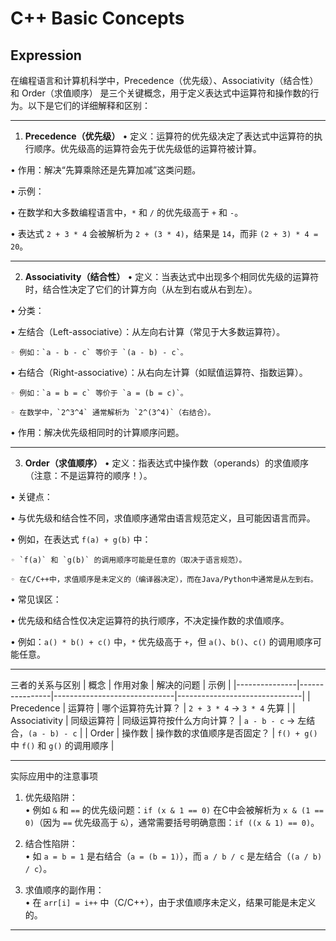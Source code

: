 # C++ Basic Concepts

## Expression
在编程语言和计算机科学中，Precedence（优先级）、Associativity（结合性） 和 Order（求值顺序） 是三个关键概念，用于定义表达式中运算符和操作数的行为。以下是它们的详细解释和区别：

---

1. **Precedence（优先级）**
• 定义：运算符的优先级决定了表达式中运算符的执行顺序。优先级高的运算符会先于优先级低的运算符被计算。

• 作用：解决“先算乘除还是先算加减”这类问题。

• 示例：

  • 在数学和大多数编程语言中，`*` 和 `/` 的优先级高于 `+` 和 `-`。

  • 表达式 `2 + 3 * 4` 会被解析为 `2 + (3 * 4)`，结果是 `14`，而非 `(2 + 3) * 4 = 20`。


---

2. **Associativity（结合性）**
• 定义：当表达式中出现多个相同优先级的运算符时，结合性决定了它们的计算方向（从左到右或从右到左）。

• 分类：

  • 左结合（Left-associative）：从左向右计算（常见于大多数运算符）。

    ◦ 例如：`a - b - c` 等价于 `(a - b) - c`。

  • 右结合（Right-associative）：从右向左计算（如赋值运算符、指数运算）。

    ◦ 例如：`a = b = c` 等价于 `a = (b = c)`。

    ◦ 在数学中，`2^3^4` 通常解析为 `2^(3^4)`（右结合）。

• 作用：解决优先级相同时的计算顺序问题。


---

3. **Order（求值顺序）**
• 定义：指表达式中操作数（operands）的求值顺序（注意：不是运算符的顺序！）。

• 关键点：

  • 与优先级和结合性不同，求值顺序通常由语言规范定义，且可能因语言而异。

  • 例如，在表达式 `f(a) + g(b)` 中：

    ◦ `f(a)` 和 `g(b)` 的调用顺序可能是任意的（取决于语言规范）。

    ◦ 在C/C++中，求值顺序是未定义的（编译器决定），而在Java/Python中通常是从左到右。

• 常见误区：

  • 优先级和结合性仅决定运算符的执行顺序，不决定操作数的求值顺序。

  • 例如：`a() * b() + c()` 中，`*` 优先级高于 `+`，但 `a()`、`b()`、`c()` 的调用顺序可能任意。


---

三者的关系与区别
| 概念          | 作用对象       | 解决的问题                     | 示例                          |
|---------------|----------------|------------------------------|-------------------------------|
| Precedence | 运算符         | 哪个运算符先计算？            | `2 + 3 * 4` → `3 * 4` 先算    |
| Associativity | 同级运算符 | 同级运算符按什么方向计算？     | `a - b - c` → 左结合，`(a - b) - c` |
| Order      | 操作数         | 操作数的求值顺序是否固定？     | `f() + g()` 中 `f()` 和 `g()` 的调用顺序 |

---

实际应用中的注意事项
1. 优先级陷阱：  
   • 例如 `&` 和 `==` 的优先级问题：`if (x & 1 == 0)` 在C中会被解析为 `x & (1 == 0)`（因为 `==` 优先级高于 `&`），通常需要括号明确意图：`if ((x & 1) == 0)`。


2. 结合性陷阱：  
   • 如 `a = b = 1` 是右结合（`a = (b = 1)`），而 `a / b / c` 是左结合（`(a / b) / c`）。


3. 求值顺序的副作用：  
   • 在 `arr[i] = i++` 中（C/C++），由于求值顺序未定义，结果可能是未定义的。


---
